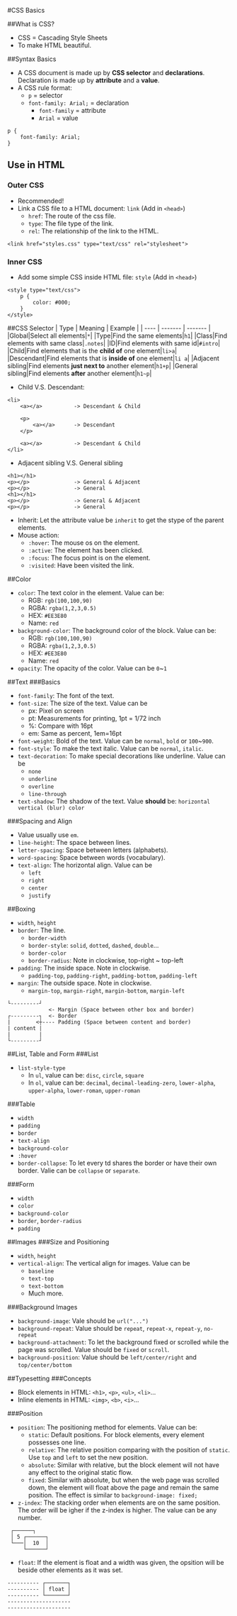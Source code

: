 #CSS Basics

##What is CSS?
* CSS = Cascading Style Sheets
* To make HTML beautiful.

##Syntax Basics
* A CSS document is made up by **CSS selector** and **declarations**. Declaration is made up by **attribute** and a **value**.
* A CSS rule format:
    * `p` = selector
    * `font-family: Arial;` = declaration
        * `font-family` = attribute
        * `Arial` = value
```
p {
	font-family: Arial;
}
```

## Use in HTML
### Outer CSS
* Recommended!
* Link a CSS file to a HTML document: `link` (Add in `<head>`)
    * `href`: The route of the css file.
    * `type`: The file type of the link.
    * `rel`: The relationship of the link to the HTML.
```
<link href="styles.css" type="text/css" rel="stylesheet">
```

### Inner CSS
* Add some simple CSS inside HTML file: `style` (Add in `<head>`)
```
<style type="text/css">
	p {
		color: #000;
	}
</style>
```

##CSS Selector
| Type | Meaning | Example |
| ---- | ------- | ------- |
|Global|Select all elements|`*`|
|Type|Find the same elements|`h1`|
|Class|Find elements with same class|`.notes`|
|ID|Find elements with same id|`#intro`|
|Child|Find elements that is the **child of** one element|`li>a`|
|Descendant|Find elements that is **inside of** one element|`li a`|
|Adjacent sibling|Find elements **just next to** another element|`h1+p`|
|General sibling|Find elements **after** another element|`h1~p`|
* Child V.S. Descendant:
```
<li>
    <a></a>          -> Descendant & Child

    <p>
        <a></a>      -> Descendant
    </p>

    <a></a>          -> Descendant & Child
</li>
```
* Adjacent sibling V.S. General sibling
```
<h1></h1>
<p></p>              -> General & Adjacent
<p></p>              -> General
<h1></h1>
<p></p>              -> General & Adjacent
<p></p>              -> General
```
* Inherit: Let the attribute value be `inherit` to get the stype of the parent elements.
* Mouse action:
    * `:hover`: The mouse os on the element.
    * `:active`: The element has been clicked.
    * `:focus`: The focus point is on the element.
    * `:visited`: Have been visited the link.

##Color
* `color`: The text color in the element. Value can be:
    * RGB: `rgb(100,100,90)`
    * RGBA: `rgba(1,2,3,0.5)`
    * HEX: `#EE3E80`
    * Name: `red`
* `background-color`: The background color of the block. Value can be:
    * RGB: `rgb(100,100,90)`
    * RGBA: `rgba(1,2,3,0.5)`
    * HEX: `#EE3E80`
    * Name: `red`
* `opacity`: The opacity of the color. Value can be `0`~`1`

##Text
###Basics
* `font-family`: The font of the text.
* `font-size`: The size of the text. Value can be
    * px: Pixel on screen
    * pt: Measurements for printing, 1pt = 1/72 inch
    * %: Compare with 16pt
    * em: Same as percent, 1em=16pt
* `font-weight`: Bold of the text. Value can be `normal`, `bold` or `100`~`900`.
* `font-style`: To make the text italic. Value can be `normal`, `italic`.
* `text-decoration`: To make special decorations like underline. Value can be
    * `none`
    * `underline`
    * `overline`
    * `line-through`
* `text-shadow`: The shadow of the text. Value **should** be: `horizontal vertical (blur) color`

###Spacing and Align
* Value usually use `em`.
* `line-height`: The space between lines.
* `letter-spacing`: Space between letters (alphabets).
* `word-spacing`: Space between words (vocabulary).
* `text-align`: The horizontal align. Value can be
    * `left`
    * `right`
    * `center`
    * `justify`

##Boxing
* `width`, `height`
* `border`: The line.
    * `border-width`
    * `border-style`: `solid`, `dotted`, `dashed`, `double`...
    * `border-color`
    * `border-radius`: Note in clockwise, top-right ~ top-left
* `padding`: The inside space. Note in clockwise.
    * `padding-top`, `padding-right`, `padding-bottom`, `padding-left`
* `margin`: The outside space. Note in clockwise.
    * `margin-top`, `margin-right`, `margin-bottom`, `margin-left`
```
└---------┘
             <- Margin (Space between other box and border)
┌---------┐  <- Border 
|        <┼---- Padding (Space between content and border)
| content |
|         |
└---------┘
```

##List, Table and Form
###List 
* `list-style-type`
    * In `ul`, value can be: `disc`, `circle`, `square`
    * In `ol`, value can be: `decimal`, `decimal-leading-zero`, `lower-alpha`, `upper-alpha`, `lower-roman`, `upper-roman`

###Table
* `width`
* `padding`
* `border`
* `text-align`
* `background-color`
* `:hover`
* `border-collapse`: To let every td shares the border or have their own border. Valie can be `collapse` or `separate`.

###Form
* `width`
* `color`
* `background-color`
* `border`, `border-radius`
* `padding`

##Images
###Size and Positioning
* `width`, `height`
* `vertical-align`: The vertical align for images. Value can be
    * `baseline`
    * `text-top`
    * `text-bottom`
    * Much more.

###Background Images
* `background-image`: Vale should be `url("...")`
* `background-repeat`: Value should be `repeat`, `repeat-x`, `repeat-y`, `no-repeat`
* `background-attachment`: To let the background fixed or scrolled while the page was scrolled. Value should be `fixed` or `scroll`.
* `background-position`: Value should be `left/center/right` and `top/center/bottom`

##Typesetting
###Concepts
* Block elements in HTML: `<h1>`, `<p>`, `<ul>`, `<li>`...
* Inline elements in HTML: `<img>`, `<b>`, `<i>`...

###Position
* `position`: The positioning method for elements. Value can be:
    * `static`: Default positions. For block elements, every element possesses one line.
    * `relative`: The relative position comparing with the position of `static`. Use `top` and `left` to set the new position.
    * `absolute`: Similar with relative, but the block element will not have any effect to the original static flow.
    * `fixed`: Similar with absolute, but when the web page was scrolled down, the element will float above the page and remain the same position. The effect is similar to `background-image: fixed;`
* `z-index`: The stacking order when elements are on the same position. The  order will be igher if the z-index is higher. The value can be any number.
```
 ┌──────┐
 │ 5 ┌──────┐
 └───│  10  │
     └──────┘
```
* `float`: If the element is float and a width was given, the opsition will be beside other elements as it was set.
```
---------- ┌───────┐
---------- │ float │
---------- └───────┘
--------------------
--------------------
```